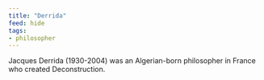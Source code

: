 ```yaml
---
title: "Derrida"
feed: hide
tags:
- philosopher
---
```


Jacques Derrida (1930-2004) was an Algerian-born philosopher in France who created Deconstruction. 